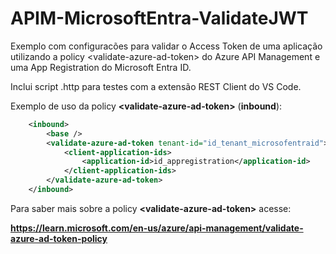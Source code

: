 # APIM-MicrosoftEntra-ValidateJWT
Exemplo com configuracões para validar o Access Token de uma aplicação utilizando a policy &lt;validate-azure-ad-token> do Azure API Management e uma App Registration do Microsoft Entra ID.

Inclui script .http para testes com a extensão REST Client do VS Code.

Exemplo de uso da policy **&lt;validate-azure-ad-token>** (**inbound**):

```xml
    <inbound>
        <base />
        <validate-azure-ad-token tenant-id="id_tenant_microsofentraid">
            <client-application-ids>
                <application-id>id_appregistration</application-id>
            </client-application-ids>
        </validate-azure-ad-token>
    </inbound>
```



Para saber mais sobre a policy **&lt;validate-azure-ad-token>** acesse:

**https://learn.microsoft.com/en-us/azure/api-management/validate-azure-ad-token-policy**